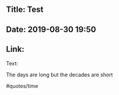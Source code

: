 Title: Test
----
Date: 2019-08-30 19:50
----
Link: 
----
Text:

The days are long but the decades are short

#quotes/time